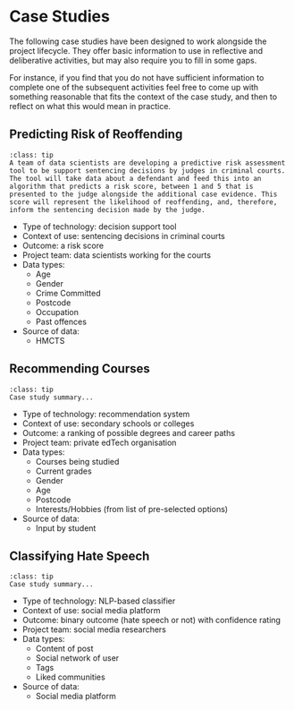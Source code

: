 # Case Studies

The following case studies have been designed to work alongside the project lifecycle. They offer basic information to use in reflective and deliberative activities, but may also require you to fill in some gaps.

For instance, if you find that you do not have sufficient information to complete one of the subsequent activities feel free to come up with something reasonable that fits the context of the case study, and then to reflect on what this would mean in practice.

## Predicting Risk of Reoffending

```{admonition} Summary
:class: tip
A team of data scientists are developing a predictive risk assessment tool to be support sentencing decisions by judges in criminal courts. The tool will take data about a defendant and feed this into an algorithm that predicts a risk score, between 1 and 5 that is presented to the judge alongside the additional case evidence. This score will represent the likelihood of reoffending, and, therefore, inform the sentencing decision made by the judge.
```

- Type of technology: decision support tool
- Context of use: sentencing decisions in criminal courts
- Outcome: a risk score
- Project team: data scientists working for the courts
- Data types:
  - Age
  - Gender
  - Crime Committed
  - Postcode
  - Occupation
  - Past offences
- Source of data:
  - HMCTS

## Recommending Courses

```{admonition} Summary
:class: tip
Case study summary...
```

- Type of technology: recommendation system
- Context of use: secondary schools or colleges
- Outcome: a ranking of possible degrees and career paths
- Project team: private edTech organisation
- Data types:
  - Courses being studied
  - Current grades
  - Gender
  - Age
  - Postcode
  - Interests/Hobbies (from list of pre-selected options)
- Source of data:
  - Input by student

## Classifying Hate Speech

```{admonition} Summary
:class: tip
Case study summary...
```

- Type of technology: NLP-based classifier
- Context of use: social media platform
- Outcome: binary outcome (hate speech or not) with confidence rating
- Project team: social media researchers
- Data types:
  - Content of post
  - Social network of user
  - Tags
  - Liked communities
- Source of data:
  - Social media platform
